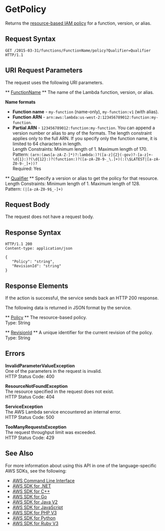 # GetPolicy<a name="API_GetPolicy"></a>

Returns the [resource\-based IAM policy](https://docs.aws.amazon.com/lambda/latest/dg/access-control-resource-based.html) for a function, version, or alias\.

## Request Syntax<a name="API_GetPolicy_RequestSyntax"></a>

```
GET /2015-03-31/functions/FunctionName/policy?Qualifier=Qualifier HTTP/1.1
```

## URI Request Parameters<a name="API_GetPolicy_RequestParameters"></a>

The request uses the following URI parameters\.

 ** [FunctionName](#API_GetPolicy_RequestSyntax) **   <a name="SSS-GetPolicy-request-FunctionName"></a>
The name of the Lambda function, version, or alias\.  

**Name formats**
+  **Function name** \- `my-function` \(name\-only\), `my-function:v1` \(with alias\)\.
+  **Function ARN** \- `arn:aws:lambda:us-west-2:123456789012:function:my-function`\.
+  **Partial ARN** \- `123456789012:function:my-function`\.
You can append a version number or alias to any of the formats\. The length constraint applies only to the full ARN\. If you specify only the function name, it is limited to 64 characters in length\.  
Length Constraints: Minimum length of 1\. Maximum length of 170\.  
Pattern: `(arn:(aws[a-zA-Z-]*)?:lambda:)?([a-z]{2}(-gov)?-[a-z]+-\d{1}:)?(\d{12}:)?(function:)?([a-zA-Z0-9-_\.]+)(:(\$LATEST|[a-zA-Z0-9-_]+))?`   
Required: Yes

 ** [Qualifier](#API_GetPolicy_RequestSyntax) **   <a name="SSS-GetPolicy-request-Qualifier"></a>
Specify a version or alias to get the policy for that resource\.  
Length Constraints: Minimum length of 1\. Maximum length of 128\.  
Pattern: `(|[a-zA-Z0-9$_-]+)` 

## Request Body<a name="API_GetPolicy_RequestBody"></a>

The request does not have a request body\.

## Response Syntax<a name="API_GetPolicy_ResponseSyntax"></a>

```
HTTP/1.1 200
Content-type: application/json

{
   "Policy": "string",
   "RevisionId": "string"
}
```

## Response Elements<a name="API_GetPolicy_ResponseElements"></a>

If the action is successful, the service sends back an HTTP 200 response\.

The following data is returned in JSON format by the service\.

 ** [Policy](#API_GetPolicy_ResponseSyntax) **   <a name="SSS-GetPolicy-response-Policy"></a>
The resource\-based policy\.  
Type: String

 ** [RevisionId](#API_GetPolicy_ResponseSyntax) **   <a name="SSS-GetPolicy-response-RevisionId"></a>
A unique identifier for the current revision of the policy\.  
Type: String

## Errors<a name="API_GetPolicy_Errors"></a>

 **InvalidParameterValueException**   
One of the parameters in the request is invalid\.  
HTTP Status Code: 400

 **ResourceNotFoundException**   
The resource specified in the request does not exist\.  
HTTP Status Code: 404

 **ServiceException**   
The AWS Lambda service encountered an internal error\.  
HTTP Status Code: 500

 **TooManyRequestsException**   
The request throughput limit was exceeded\.  
HTTP Status Code: 429

## See Also<a name="API_GetPolicy_SeeAlso"></a>

For more information about using this API in one of the language\-specific AWS SDKs, see the following:
+  [ AWS Command Line Interface](https://docs.aws.amazon.com/goto/aws-cli/lambda-2015-03-31/GetPolicy) 
+  [ AWS SDK for \.NET](https://docs.aws.amazon.com/goto/DotNetSDKV3/lambda-2015-03-31/GetPolicy) 
+  [ AWS SDK for C\+\+](https://docs.aws.amazon.com/goto/SdkForCpp/lambda-2015-03-31/GetPolicy) 
+  [ AWS SDK for Go](https://docs.aws.amazon.com/goto/SdkForGoV1/lambda-2015-03-31/GetPolicy) 
+  [ AWS SDK for Java V2](https://docs.aws.amazon.com/goto/SdkForJavaV2/lambda-2015-03-31/GetPolicy) 
+  [ AWS SDK for JavaScript](https://docs.aws.amazon.com/goto/AWSJavaScriptSDK/lambda-2015-03-31/GetPolicy) 
+  [ AWS SDK for PHP V3](https://docs.aws.amazon.com/goto/SdkForPHPV3/lambda-2015-03-31/GetPolicy) 
+  [ AWS SDK for Python](https://docs.aws.amazon.com/goto/boto3/lambda-2015-03-31/GetPolicy) 
+  [ AWS SDK for Ruby V3](https://docs.aws.amazon.com/goto/SdkForRubyV3/lambda-2015-03-31/GetPolicy) 